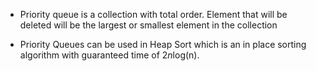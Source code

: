 * Priority queue is a collection with total order. Element that will be deleted will be the largest or smallest element in the collection

* Priority Queues can be used in Heap Sort which is an in place sorting algorithm with guaranteed time of 2*n*log(n).